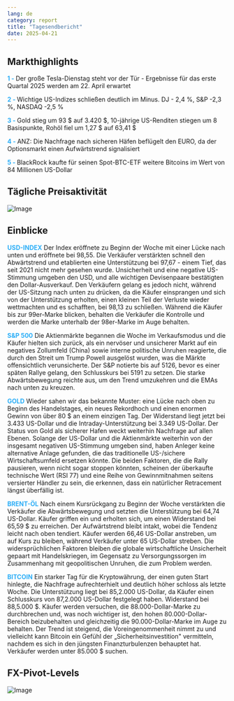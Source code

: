 ```yaml
---
lang: de
category: report
title: "Tagesendbericht"
date: 2025-04-21
---
```



<h2>Markthighlights</h2>
<strong style="color: #2caef7;">1 - </strong> Der große Tesla-Dienstag steht vor der Tür - Ergebnisse für das erste Quartal 2025 werden am 22. April erwartet

<strong style="color: #2caef7;">2 - </strong> Wichtige US-Indizes schließen deutlich im Minus. DJ - 2,4 %, S&P -2,3 %, NASDAQ -2,5 %

<strong style="color: #2caef7;">3 - </strong> Gold stieg um 93 $ auf 3.420 $, 10-jährige US-Renditen stiegen um 8 Basispunkte, Rohöl fiel um 1,27 $ auf 63,41 $

<strong style="color: #2caef7;">4 - </strong> ANZ: Die Nachfrage nach sicheren Häfen beflügelt den EURO, da der Optionsmarkt einen Aufwärtstrend signalisiert

<strong style="color: #2caef7;">5 - </strong> BlackRock kaufte für seinen Spot-BTC-ETF weitere Bitcoins im Wert von 84 Millionen US-Dollar



<h2>Tägliche Preisaktivität</h2>
<img src="https://markleighedu.github.io/img/Apr-2025/21-Apr-2025/price.jpg" alt="Image"/>

<h2>Einblicke</h2>
<strong style="color: #2caef7;">USD-INDEX</strong> Der Index eröffnete zu Beginn der Woche mit einer Lücke nach unten und eröffnete bei 98,55. Die Verkäufer verstärkten schnell den Abwärtstrend und etablierten eine Unterstützung bei 97,67 - einem Tief, das seit 2021 nicht mehr gesehen wurde. Unsicherheit und eine negative US-Stimmung umgeben den USD, und alle wichtigen Devisenpaare bestätigten den Dollar-Ausverkauf. Den Verkäufern gelang es jedoch nicht, während der US-Sitzung nach unten zu drücken, da die Käufer einsprangen und sich von der Unterstützung erholten, einen kleinen Teil der Verluste wieder wettmachten und es schafften, bei 98,13 zu schließen. Während die Käufer bis zur 99er-Marke blicken, behalten die Verkäufer die Kontrolle und werden die Marke unterhalb der 98er-Marke im Auge behalten.

<strong style="color: #2caef7;">S&P 500</strong> Die Aktienmärkte begannen die Woche im Verkaufsmodus und die Käufer hielten sich zurück, als ein nervöser und unsicherer Markt auf ein negatives Zollumfeld (China) sowie interne politische Unruhen reagierte, die durch den Streit um Trump Powell ausgelöst wurden, was die Märkte offensichtlich verunsicherte. Der S&P notierte bis auf 5126, bevor es einer späten Rallye gelang, den Schlusskurs bei 5191 zu setzen. Die starke Abwärtsbewegung reichte aus, um den Trend umzukehren und die EMAs nach unten zu kreuzen.

<strong style="color: #2caef7;">GOLD</strong> Wieder sahen wir das bekannte Muster: eine Lücke nach oben zu Beginn des Handelstages, ein neues Rekordhoch und einen enormen Gewinn von über 80 $ an einem einzigen Tag. Der Widerstand liegt jetzt bei 3.433 US-Dollar und die Intraday-Unterstützung bei 3.349 US-Dollar. Der Status von Gold als sicherer Hafen weckt weiterhin Nachfrage auf allen Ebenen. Solange der US-Dollar und die Aktienmärkte weiterhin von der insgesamt negativen US-Stimmung umgeben sind, haben Anleger keine alternative Anlage gefunden, die das traditionelle US-/sichere Wirtschaftsumfeld ersetzen könnte. Die beiden Faktoren, die die Rally pausieren, wenn nicht sogar stoppen könnten, scheinen der überkaufte technische Wert (RSI 77) und eine Reihe von Gewinnmitnahmen seitens versierter Händler zu sein, die erkennen, dass ein natürlicher Retracement längst überfällig ist.

<strong style="color: #2caef7;">BRENT-ÖL</strong> Nach einem Kursrückgang zu Beginn der Woche verstärkten die Verkäufer die Abwärtsbewegung und setzten die Unterstützung bei 64,74 US-Dollar. Käufer griffen ein und erholten sich, um einen Widerstand bei 65,59 $ zu erreichen. Der Aufwärtstrend bleibt intakt, wobei die Tendenz leicht nach oben tendiert. Käufer werden 66,46 US-Dollar anstreben, um auf Kurs zu bleiben, während Verkäufer unter 65 US-Dollar streben. Die widersprüchlichen Faktoren bleiben die globale wirtschaftliche Unsicherheit gepaart mit Handelskriegen, im Gegensatz zu Versorgungssorgen im Zusammenhang mit geopolitischen Unruhen, die zum Problem werden.

<strong style="color: #2caef7;">BITCOIN</strong> Ein starker Tag für die Kryptowährung, der einen guten Start hinlegte, die Nachfrage aufrechterhielt und deutlich höher schloss als letzte Woche. Die Unterstützung liegt bei 85,2.000 US-Dollar, da Käufer einen Schlusskurs von 87,2.000 US-Dollar festgelegt haben. Widerstand bei 88,5.000 $. Käufer werden versuchen, die 88.000-Dollar-Marke zu durchbrechen und, was noch wichtiger ist, den hohen 80.000-Dollar-Bereich beizubehalten und gleichzeitig die 90.000-Dollar-Marke im Auge zu behalten. Der Trend ist steigend, die Voreingenommenheit nimmt zu und vielleicht kann Bitcoin ein Gefühl der „Sicherheitsinvestition" vermitteln, nachdem es sich in den jüngsten Finanzturbulenzen behauptet hat. Verkäufer werden unter 85.000 $ suchen.



<h2>FX-Pivot-Levels</h2>
<img src="https://markleighedu.github.io/img/Apr-2025/21-Apr-2025/pivot.jpg" alt="Image"/>